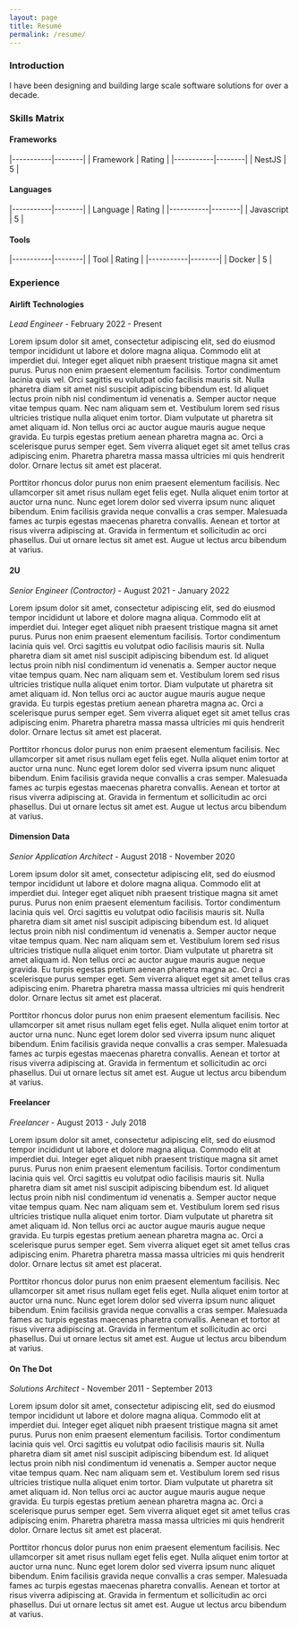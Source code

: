 ```yaml
---
layout: page
title: Resumé
permalink: /resume/
---
```


### Introduction

I have been designing and building large scale software solutions for over a decade.

### Skills Matrix

#### Frameworks

|-----------|--------|
| Framework | Rating |
|-----------|--------|
| NestJS    | 5 |

#### Languages

|-----------|--------|
| Language | Rating |
|-----------|--------|
| Javascript   | 5 |

#### Tools

|-----------|--------|
| Tool | Rating |
|-----------|--------|
| Docker | 5 |


### Experience

#### Airlift Technologies
*Lead Engineer* - February 2022 - Present

Lorem ipsum dolor sit amet, consectetur adipiscing elit, sed do eiusmod tempor incididunt ut labore et dolore magna aliqua. Commodo elit at imperdiet dui. Integer eget aliquet nibh praesent tristique magna sit amet purus. Purus non enim praesent elementum facilisis. Tortor condimentum lacinia quis vel. Orci sagittis eu volutpat odio facilisis mauris sit. Nulla pharetra diam sit amet nisl suscipit adipiscing bibendum est. Id aliquet lectus proin nibh nisl condimentum id venenatis a. Semper auctor neque vitae tempus quam. Nec nam aliquam sem et. Vestibulum lorem sed risus ultricies tristique nulla aliquet enim tortor. Diam vulputate ut pharetra sit amet aliquam id. Non tellus orci ac auctor augue mauris augue neque gravida. Eu turpis egestas pretium aenean pharetra magna ac. Orci a scelerisque purus semper eget. Sem viverra aliquet eget sit amet tellus cras adipiscing enim. Pharetra pharetra massa massa ultricies mi quis hendrerit dolor. Ornare lectus sit amet est placerat.

Porttitor rhoncus dolor purus non enim praesent elementum facilisis. Nec ullamcorper sit amet risus nullam eget felis eget. Nulla aliquet enim tortor at auctor urna nunc. Nunc eget lorem dolor sed viverra ipsum nunc aliquet bibendum. Enim facilisis gravida neque convallis a cras semper. Malesuada fames ac turpis egestas maecenas pharetra convallis. Aenean et tortor at risus viverra adipiscing at. Gravida in fermentum et sollicitudin ac orci phasellus. Dui ut ornare lectus sit amet est. Augue ut lectus arcu bibendum at varius.

#### 2U
*Senior Engineer (Contractor)* - August 2021 - January 2022

Lorem ipsum dolor sit amet, consectetur adipiscing elit, sed do eiusmod tempor incididunt ut labore et dolore magna aliqua. Commodo elit at imperdiet dui. Integer eget aliquet nibh praesent tristique magna sit amet purus. Purus non enim praesent elementum facilisis. Tortor condimentum lacinia quis vel. Orci sagittis eu volutpat odio facilisis mauris sit. Nulla pharetra diam sit amet nisl suscipit adipiscing bibendum est. Id aliquet lectus proin nibh nisl condimentum id venenatis a. Semper auctor neque vitae tempus quam. Nec nam aliquam sem et. Vestibulum lorem sed risus ultricies tristique nulla aliquet enim tortor. Diam vulputate ut pharetra sit amet aliquam id. Non tellus orci ac auctor augue mauris augue neque gravida. Eu turpis egestas pretium aenean pharetra magna ac. Orci a scelerisque purus semper eget. Sem viverra aliquet eget sit amet tellus cras adipiscing enim. Pharetra pharetra massa massa ultricies mi quis hendrerit dolor. Ornare lectus sit amet est placerat.

Porttitor rhoncus dolor purus non enim praesent elementum facilisis. Nec ullamcorper sit amet risus nullam eget felis eget. Nulla aliquet enim tortor at auctor urna nunc. Nunc eget lorem dolor sed viverra ipsum nunc aliquet bibendum. Enim facilisis gravida neque convallis a cras semper. Malesuada fames ac turpis egestas maecenas pharetra convallis. Aenean et tortor at risus viverra adipiscing at. Gravida in fermentum et sollicitudin ac orci phasellus. Dui ut ornare lectus sit amet est. Augue ut lectus arcu bibendum at varius.

#### Dimension Data
*Senior Application Architect* - August 2018 - November 2020

Lorem ipsum dolor sit amet, consectetur adipiscing elit, sed do eiusmod tempor incididunt ut labore et dolore magna aliqua. Commodo elit at imperdiet dui. Integer eget aliquet nibh praesent tristique magna sit amet purus. Purus non enim praesent elementum facilisis. Tortor condimentum lacinia quis vel. Orci sagittis eu volutpat odio facilisis mauris sit. Nulla pharetra diam sit amet nisl suscipit adipiscing bibendum est. Id aliquet lectus proin nibh nisl condimentum id venenatis a. Semper auctor neque vitae tempus quam. Nec nam aliquam sem et. Vestibulum lorem sed risus ultricies tristique nulla aliquet enim tortor. Diam vulputate ut pharetra sit amet aliquam id. Non tellus orci ac auctor augue mauris augue neque gravida. Eu turpis egestas pretium aenean pharetra magna ac. Orci a scelerisque purus semper eget. Sem viverra aliquet eget sit amet tellus cras adipiscing enim. Pharetra pharetra massa massa ultricies mi quis hendrerit dolor. Ornare lectus sit amet est placerat.

Porttitor rhoncus dolor purus non enim praesent elementum facilisis. Nec ullamcorper sit amet risus nullam eget felis eget. Nulla aliquet enim tortor at auctor urna nunc. Nunc eget lorem dolor sed viverra ipsum nunc aliquet bibendum. Enim facilisis gravida neque convallis a cras semper. Malesuada fames ac turpis egestas maecenas pharetra convallis. Aenean et tortor at risus viverra adipiscing at. Gravida in fermentum et sollicitudin ac orci phasellus. Dui ut ornare lectus sit amet est. Augue ut lectus arcu bibendum at varius.

#### Freelancer
*Freelancer* - August 2013 - July 2018

Lorem ipsum dolor sit amet, consectetur adipiscing elit, sed do eiusmod tempor incididunt ut labore et dolore magna aliqua. Commodo elit at imperdiet dui. Integer eget aliquet nibh praesent tristique magna sit amet purus. Purus non enim praesent elementum facilisis. Tortor condimentum lacinia quis vel. Orci sagittis eu volutpat odio facilisis mauris sit. Nulla pharetra diam sit amet nisl suscipit adipiscing bibendum est. Id aliquet lectus proin nibh nisl condimentum id venenatis a. Semper auctor neque vitae tempus quam. Nec nam aliquam sem et. Vestibulum lorem sed risus ultricies tristique nulla aliquet enim tortor. Diam vulputate ut pharetra sit amet aliquam id. Non tellus orci ac auctor augue mauris augue neque gravida. Eu turpis egestas pretium aenean pharetra magna ac. Orci a scelerisque purus semper eget. Sem viverra aliquet eget sit amet tellus cras adipiscing enim. Pharetra pharetra massa massa ultricies mi quis hendrerit dolor. Ornare lectus sit amet est placerat.

Porttitor rhoncus dolor purus non enim praesent elementum facilisis. Nec ullamcorper sit amet risus nullam eget felis eget. Nulla aliquet enim tortor at auctor urna nunc. Nunc eget lorem dolor sed viverra ipsum nunc aliquet bibendum. Enim facilisis gravida neque convallis a cras semper. Malesuada fames ac turpis egestas maecenas pharetra convallis. Aenean et tortor at risus viverra adipiscing at. Gravida in fermentum et sollicitudin ac orci phasellus. Dui ut ornare lectus sit amet est. Augue ut lectus arcu bibendum at varius.

#### On The Dot
*Solutions Architect* - November 2011 - September 2013

Lorem ipsum dolor sit amet, consectetur adipiscing elit, sed do eiusmod tempor incididunt ut labore et dolore magna aliqua. Commodo elit at imperdiet dui. Integer eget aliquet nibh praesent tristique magna sit amet purus. Purus non enim praesent elementum facilisis. Tortor condimentum lacinia quis vel. Orci sagittis eu volutpat odio facilisis mauris sit. Nulla pharetra diam sit amet nisl suscipit adipiscing bibendum est. Id aliquet lectus proin nibh nisl condimentum id venenatis a. Semper auctor neque vitae tempus quam. Nec nam aliquam sem et. Vestibulum lorem sed risus ultricies tristique nulla aliquet enim tortor. Diam vulputate ut pharetra sit amet aliquam id. Non tellus orci ac auctor augue mauris augue neque gravida. Eu turpis egestas pretium aenean pharetra magna ac. Orci a scelerisque purus semper eget. Sem viverra aliquet eget sit amet tellus cras adipiscing enim. Pharetra pharetra massa massa ultricies mi quis hendrerit dolor. Ornare lectus sit amet est placerat.

Porttitor rhoncus dolor purus non enim praesent elementum facilisis. Nec ullamcorper sit amet risus nullam eget felis eget. Nulla aliquet enim tortor at auctor urna nunc. Nunc eget lorem dolor sed viverra ipsum nunc aliquet bibendum. Enim facilisis gravida neque convallis a cras semper. Malesuada fames ac turpis egestas maecenas pharetra convallis. Aenean et tortor at risus viverra adipiscing at. Gravida in fermentum et sollicitudin ac orci phasellus. Dui ut ornare lectus sit amet est. Augue ut lectus arcu bibendum at varius.

